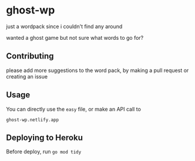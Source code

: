 # ghost-wp
just a wordpack since i couldn't find any around

wanted a ghost game but not sure what words to go for? 

## Contributing

please add more suggestions to the word pack, by making a pull request or creating an issue

## Usage

You can directly use the `easy` file, or make an API call to 

`ghost-wp.netlify.app`

## Deploying to Heroku

Before deploy, run `go mod tidy`

